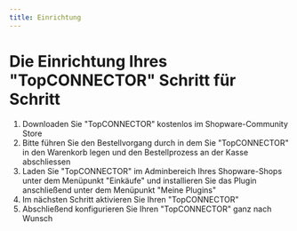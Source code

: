 ```yaml
---
title: Einrichtung
---
```


# Die Einrichtung Ihres "TopCONNECTOR" Schritt für Schritt

1. Downloaden Sie "TopCONNECTOR" kostenlos im Shopware-Community Store
2. Bitte führen Sie den Bestellvorgang durch in dem Sie "TopCONNECTOR" in den Warenkorb legen und den Bestellprozess an der Kasse abschliessen
3. Laden Sie "TopCONNECTOR" im Adminbereich Ihres Shopware-Shops unter dem Menüpunkt "Einkäufe" und installieren Sie das Plugin anschließend unter dem Menüpunkt "Meine Plugins"
4. Im nächsten Schritt aktivieren Sie Ihren "TopCONNECTOR"
5. Abschließend konfigurieren Sie Ihren "TopCONNECTOR" ganz nach Wunsch
